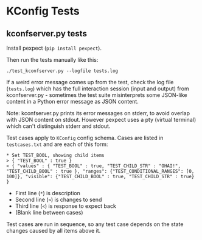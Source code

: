 # KConfig Tests

## kconfserver.py tests

Install pexpect (`pip install pexpect`).

Then run the tests manually like this:

```
./test_kconfserver.py --logfile tests.log
```

If a weird error message comes up from the test, check the log file (`tests.log`) which has the full interaction session (input and output) from kconfserver.py - sometimes the test suite misinterprets some JSON-like content in a Python error message as JSON content.

Note: kconfserver.py prints its error messages on stderr, to avoid overlap with JSON content on stdout. However pexpect uses a pty (virtual terminal) which can't distinguish stderr and stdout.

Test cases apply to `KConfig` config schema. Cases are listed in `testcases.txt` and are each of this form:

```
* Set TEST_BOOL, showing child items
> { "TEST_BOOL" : true }
< { "values" : { "TEST_BOOL" : true, "TEST_CHILD_STR" : "OHAI!", "TEST_CHILD_BOOL" : true }, "ranges": {"TEST_CONDITIONAL_RANGES": [0, 100]}, "visible": {"TEST_CHILD_BOOL" : true, "TEST_CHILD_STR" : true} }

```

* First line (`*`) is description
* Second line (`>`) is changes to send
* Third line (`<`) is response to expect back
* (Blank line between cases)

Test cases are run in sequence, so any test case depends on the state changes caused by all items above it.
